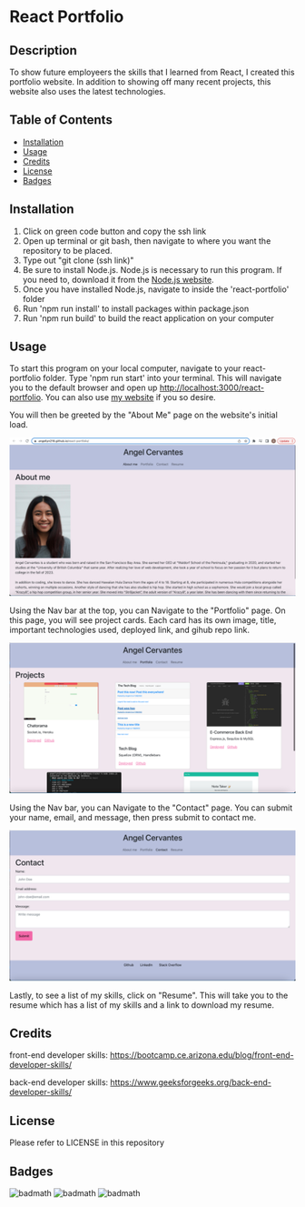 # React Portfolio

## Description

To show future employeers the skills that I learned from React, I created this portfolio website. In addition to showing off many recent projects, this website also uses the latest technologies. 

## Table of Contents

- [Installation](#installation)
- [Usage](#usage)
- [Credits](#credits)
- [License](#license)
- [Badges](#badges)

## Installation

1. Click on green code button and copy the ssh link
2. Open up terminal or git bash, then navigate to where you want the repository to be placed.
3. Type out "git clone (ssh link)"
4. Be sure to install Node.js. Node.js is necessary to run this program. If you need to, download it from the [Node.js website](https://nodejs.org/en/download/).
5. Once you have installed Node.js, navigate to inside the 'react-portfolio' folder
6. Run 'npm run install' to install packages within package.json
7. Run 'npm run build' to build the react application on your computer

## Usage

To start this program on your local computer, navigate to your react-portfolio folder. Type 'npm run start' into your terminal. This will navigate you to the default browser and open up [http://localhost:3000/react-portfolio](http://localhost:3000/react-portfolio). You can also use [my website](https://angellyn218.github.io/react-portfolio/) if you so desire.

You will then be greeted by the "About Me" page on the website's initial load.

![About page with about me and profile image](assets/About.png)

Using the Nav bar at the top, you can Navigate to the "Portfolio" page. On this page, you will see project cards. Each card has its own image, title, important technologies used, deployed link, and gihub repo link.

![Portfolio page with project cars](assets/Portfolio.png)

Using the Nav bar, you can Navigate to the "Contact" page. You can submit your name, email, and message, then press submit to contact me.

![Contact page with form](assets/Contact.png)

Lastly, to see a list of my skills, click on "Resume". This will take you to the resume which has a list of my skills and a link to download my resume.

## Credits

front-end developer skills: https://bootcamp.ce.arizona.edu/blog/front-end-developer-skills/

back-end developer skills: https://www.geeksforgeeks.org/back-end-developer-skills/ 

## License

Please refer to LICENSE in this repository

## Badges

![badmath](https://img.shields.io/github/repo-size/Angellyn218/react-portfolio?style=plastic)
![badmath](https://img.shields.io/github/license/Angellyn218/react-portfolio?style=plastic)
![badmath](https://img.shields.io/github/languages/top/Angellyn218/react-portfolio?style=plastic)